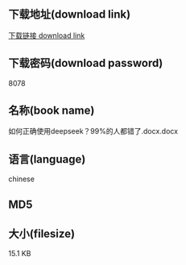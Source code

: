 ## 下载地址(download link)
[下载链接 download link](https://tutu365.netlify.app/?s=%E5%A6%82%E4%BD%95%E6%AD%A3%E7%A1%AE%E4%BD%BF%E7%94%A8deepseek%EF%BC%9F99%25%E7%9A%84%E4%BA%BA%E9%83%BD%E9%94%99%E4%BA%86.docx)

## 下载密码(download password)
8078

## 名称(book name)
如何正确使用deepseek？99%的人都错了.docx.docx

## 语言(language)
chinese

## MD5


## 大小(filesize)
15.1 KB

